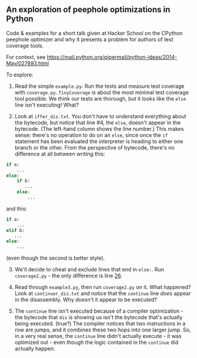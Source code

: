 ## An exploration of peephole optimizations in Python

Code & examples for a short talk given at Hacker School on the CPython peephole optimizer and why it presents a problem for authors of test coverage tools.

For context, see https://mail.python.org/pipermail/python-ideas/2014-May/027893.html

To explore:
1. Read the simple `example.py`. Run the tests and measure test coverage with `coverage.py`. `TinyCoverage` is about the most minimal test coverage tool possible.  We think our tests are thorough, but it looks like the `else` line isn't executing! What?

2. Look at `iffer_dis.txt`. You don't have to understand everything about the bytecode, but notice that line #4, the `else`, doesn't appear in the bytecode. (The left-hand column shows the line number.) This makes sense: there's no operation to do on an `else`, since once the `if` statement has been evaluated the interpreter is heading to either one branch or the other. From the perspective of bytecode, there's no difference at all between writing this:
~~~~.py
if a:
    ...
else:
    if b:
       ...
    else:
        ...
~~~~
and this:
~~~~.py
if a:
    ...
elif b:
   ...
else:
    ...
~~~~
(even though the second is better style).

3. We'll decide to cheat and exclude lines that end in `else:`.  Run `coverage2.py` - the only difference is line [26](https://github.com/akaptur/peephole-optimization/blob/master/coverage2.py#L26).

4. Read through `example3.py`, then run `coverage2.py` on it.  What happened? Look at `continuer_dis.txt` and notice that the `continue` line *does* appear in the disassembly. Why doesn't it appear to be executed?

5. The `continue` line isn't executed because of a compiler optimization - the bytecode that `dis` is showing us isn't the bytecode that's actually being executed. (true?) The compiler notices that two instructions in a row are jumps, and it combines these two hops into one larger jump. So, in a very real sense, the `continue` line didn't actually execute - it was optimized out - even though the logic contained in the `continue` did actually happen.

